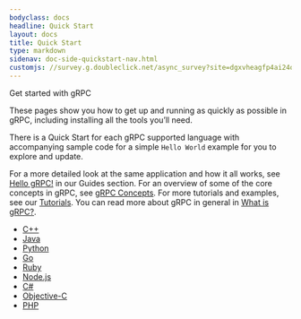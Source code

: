 ```yaml
---
bodyclass: docs
headline: Quick Start
layout: docs
title: Quick Start
type: markdown
sidenav: doc-side-quickstart-nav.html
customjs: //survey.g.doubleclick.net/async_survey?site=dgxvheagfp4ai24o6y2ammm5fe
---
```

<p class="lead">
Get started with gRPC
</p>

<div id="toc" class="toc mobile-toc"></div>

These pages show you how to get up and running as quickly as possible in gRPC, including installing all the tools you’ll need. 

There is a Quick Start for each gRPC supported language with accompanying sample code for a simple ```Hello World``` example for you to explore and update.

For a more detailed look at the same application and how it all works, see [Hello gRPC!](/docs/guides/hello.html) in our Guides section.
For an overview of some of the core concepts in gRPC, see [gRPC Concepts](../guides/concepts.html).
For more tutorials and examples, see our [Tutorials](../tutorials). 
You can read more about gRPC in general in [What is gRPC?](../guides). 

 - [C++](cpp.html)
 - [Java](java.html)
 - [Python](python.html)
 - [Go](go.html)
 - [Ruby](ruby.html)
 - [Node.js](node.html)
 - [C#](csharp.html)
 - [Objective-C](objective-c.html)
 - [PHP](php.html)
